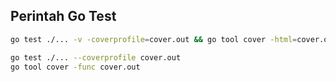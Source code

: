 ## Perintah Go Test

```bash
go test ./... -v -coverprofile=cover.out && go tool cover -html=cover.out
```

```bash
go test ./... --coverprofile cover.out
go tool cover -func cover.out
```
